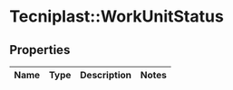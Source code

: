 # Tecniplast::WorkUnitStatus

## Properties
Name | Type | Description | Notes
------------ | ------------- | ------------- | -------------


